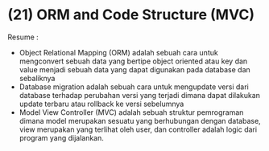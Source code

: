 (21) ORM and Code Structure (MVC)
==
Resume :
- Object Relational Mapping (ORM) adalah sebuah cara untuk mengconvert sebuah data yang bertipe object oriented atau key dan value menjadi sebuah data yang dapat digunakan pada database dan sebaliknya
- Database migration adalah sebuah cara untuk mengupdate versi dari database terhadap perubahan versi yang terjadi dimana dapat dilakukan update terbaru atau rollback ke versi sebelumnya
- Model View Controller (MVC) adalah sebuah struktur pemrograman dimana model merupakan sesuatu yang berhubungan dengan database, view merupakan yang terlihat oleh user, dan controller adalah logic dari program yang dijalankan.